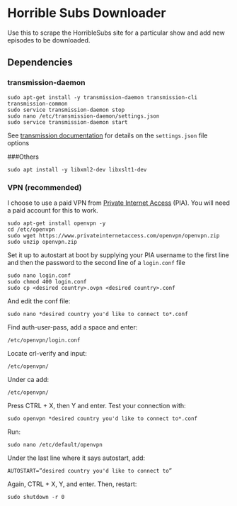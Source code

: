 # Horrible Subs Downloader

Use this to scrape the HorribleSubs site for a particular show and add new episodes
to be downloaded.

## Dependencies
### transmission-daemon

```
sudo apt-get install -y transmission-daemon transmission-cli transmission-common
sudo service transmission-daemon stop
sudo nano /etc/transmission-daemon/settings.json
sudo service transmission-daemon start
```

See [transmission documentation](https://github.com/transmission/transmission/wiki/Editing-Configuration-Files)
for details on the `settings.json` file options

###Others
```
sudo apt install -y libxml2-dev libxslt1-dev
```

### VPN (recommended)

I choose to use a paid VPN from [Private Internet Access](https://www.privateinternetaccess.com/) (PIA).
You will need a paid account for this to work.
```
sudo apt-get install openvpn -y
cd /etc/openvpn
sudo wget https://www.privateinternetaccess.com/openvpn/openvpn.zip
sudo unzip openvpn.zip
```
Set it up to autostart at boot by supplying your PIA username to the first line
and then the password to the second line of a `login.conf` file
```
sudo nano login.conf
sudo chmod 400 login.conf
sudo cp <desired country>.ovpn <desired country>.conf
```
And edit the conf file:
```
sudo nano *desired country you'd like to connect to*.conf
``` 
Find auth-user-pass, add a space and enter:
```
/etc/openvpn/login.conf
```
Locate crl-verify and input:
```
/etc/openvpn/
```
Under ca add:
```
/etc/openvpn/
```
Press CTRL + X, then Y and enter. Test your connection with:
```
sudo openvpn *desired country you'd like to connect to*.conf
```
Run:
```
sudo nano /etc/default/openvpn
```
Under the last line where it says autostart, add:
```
AUTOSTART=”desired country you'd like to connect to”
```
Again, CTRL + X, Y, and enter. Then, restart:
```
sudo shutdown -r 0
```
